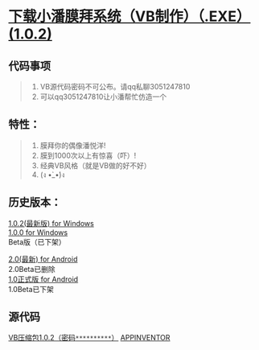 # <a href="mobai_1.0.2.exe" target="_blank">下载小潘膜拜系统（VB制作）（.EXE）(1.0.2)</a>

## 代码事项
> 1. VB源代码密码不可公布。请qq私聊3051247810
> 2. 可以qq3051247810让小潘帮忙仿造一个

## 特性：

> 1. 膜拜你的偶像潘悦洋!
> 2. 膜到1000次以上有惊喜（吓）!
> 3. 经典VB风格（就是VB做的好不好）
> 4. (ง •̀_•́)ง

## 历史版本：
<a href="mobai_1.0.2.exe" target="_blank">1.0.2(最新版) for Windows</a> <br>
<a href="mobai_1.0.0.exe" target="_blank">1.0.0 for Windows</a> <br>
Beta版（已下架）

<a href="mobai2.0正式版.apk">2.0(最新) for Android</a><br>
2.0Beta已删除<br>
<a href="mobai1.0.apk">1.0正式版 for Android</a><br>
1.0Beta已下架
## 源代码
<a href="VB膜拜.zip">VB压缩包1.0.2（密码`**********`）</a>
<a href="mb.aia">APPINVENTOR</a>



